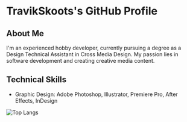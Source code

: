 # TravikSkoots's GitHub Profile

## About Me
I'm an experienced hobby developer, currently pursuing a degree as a Design Technical Assistant in Cross Media Design. My passion lies in software development and creating creative media content.

## Technical Skills
- Graphic Design: Adobe Photoshop, Illustrator, Premiere Pro, After Effects, InDesign

![Top Langs](https://github-readme-stats-orpin-six-14.vercel.app/api/top-langs/?username=TravikSkoot&count_private=true&show_icons=true&langs_count=10&layout=donut&size_weight=0.5&count_weight=0.5)
